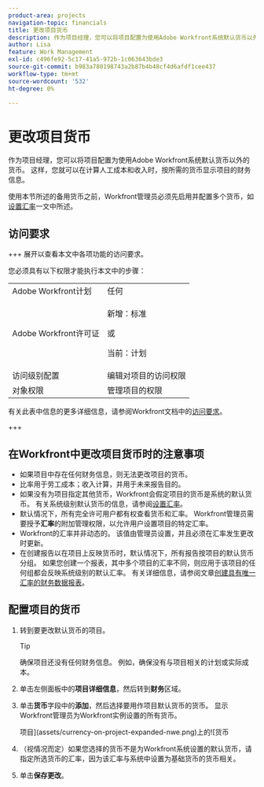 ```yaml
---
product-area: projects
navigation-topic: financials
title: 更改项目货币
description: 作为项目经理，您可以将项目配置为使用Adobe Workfront系统默认货币以外的货币。 这样，您就可以在计算人工成本和收入时，按所需的货币显示项目的财务信息。
author: Lisa
feature: Work Management
exl-id: c496fe92-5c17-41a5-972b-1c063643bde3
source-git-commit: b983a780198743a2b87b4b48cf4d6afdf1cee437
workflow-type: tm+mt
source-wordcount: '532'
ht-degree: 0%

---
```


# 更改项目货币

作为项目经理，您可以将项目配置为使用Adobe Workfront系统默认货币以外的货币。 这样，您就可以在计算人工成本和收入时，按所需的货币显示项目的财务信息。

使用本节所述的备用货币之前，Workfront管理员必须先启用并配置多个货币，如[设置汇率](../../../administration-and-setup/manage-workfront/exchange-rates/set-up-exchange-rates.md)一文中所述。

## 访问要求

+++ 展开以查看本文中各项功能的访问要求。

您必须具有以下权限才能执行本文中的步骤：

<table style="table-layout:auto"> 
 <col> 
 <col> 
 <tbody> 
  <tr> 
   <td role="rowheader">Adobe Workfront计划</td> 
   <td>任何</td> 
  </tr> 
  <tr> 
   <td role="rowheader">Adobe Workfront许可证</td> 
   <td>
   <p>新增：标准</p>
   <p>或</p>
   <p>当前：计划</p></td> 
  </tr> 
  <tr> 
   <td role="rowheader">访问级别配置</td> 
   <td>编辑对项目的访问权限</td> 
  </tr> 
  <tr> 
   <td role="rowheader">对象权限</td> 
   <td>管理项目的权限</td> 
  </tr> 
 </tbody> 
</table>

有关此表中信息的更多详细信息，请参阅Workfront文档中的[访问要求](/help/quicksilver/administration-and-setup/add-users/access-levels-and-object-permissions/access-level-requirements-in-documentation.md)。

+++

## 在Workfront中更改项目货币时的注意事项

* 如果项目中存在任何财务信息，则无法更改项目的货币。
* 比率用于劳工成本；收入计算，并用于未来报告目的。
* 如果没有为项目指定其他货币，Workfront会假定项目的货币是系统的默认货币。 有关系统级别默认货币的信息，请参阅[设置汇率](../../../administration-and-setup/manage-workfront/exchange-rates/set-up-exchange-rates.md)。
* 默认情况下，所有完全许可用户都有权查看货币和汇率。 Workfront管理员需要授予&#x200B;**汇率**&#x200B;的附加管理权限，以允许用户设置项目的特定汇率。
* Workfront的汇率并非动态的。 该值由管理员设置，并且必须在汇率发生更改时更新。
* 在创建报告以在项目上反映货币时，默认情况下，所有报告按项目的默认货币分组。 如果您创建一个报表，其中多个项目的汇率不同，则应用于该项目的任何组都会反映系统级别的默认汇率。 有关详细信息，请参阅文章[创建具有唯一汇率的财务数据报表](../../../reports-and-dashboards/reports/creating-and-managing-reports/create-financial-data-reports-unique-exchange-rates.md)。

## 配置项目的货币

1. 转到要更改默认货币的项目。

   >[!TIP]
   >
   >确保项目还没有任何财务信息。 例如，确保没有与项目相关的计划或实际成本。

1. 单击左侧面板中的&#x200B;**项目详细信息**，然后转到&#x200B;**财务**&#x200B;区域。
1. 单击&#x200B;**货币**&#x200B;字段中的&#x200B;**添加**，然后选择要用作项目默认货币的货币。 显示Workfront管理员为Workfront实例设置的所有货币。

   项目](assets/currency-on-project-expanded-nwe.png)上的![货币

1. （视情况而定）如果您选择的货币不是为Workfront系统设置的默认货币，请指定所选货币的汇率，因为该汇率与系统中设置为基础货币的货币相关。
1. 单击&#x200B;**保存更改**。
